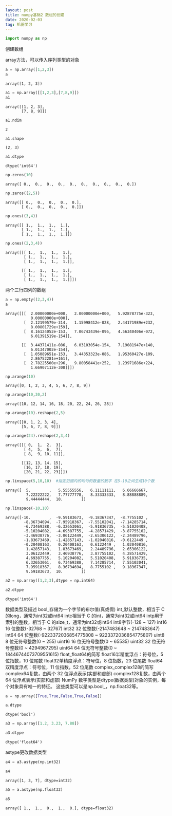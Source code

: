 ```yaml
---
layout: post
title: numpy基础2 数组的创建
date: 2020-02-03
tag: 机器学习
---
```




```python
import numpy as np
```

创建数组

array方法，可以传入序列类型的对象


```python
a = np.array([1,2,3])  
a
```




    array([1, 2, 3])




```python
a1 = np.array([[1,2,3],[7,8,9]])   
a1
```




    array([[1, 2, 3],
           [7, 8, 9]])




```python
a1.ndim
```




    2




```python
a1.shape
```




    (2, 3)




```python
a1.dtype
```




    dtype('int64')




```python
np.zeros(10)
```




    array([ 0.,  0.,  0.,  0.,  0.,  0.,  0.,  0.,  0.,  0.])




```python
np.zeros((2,5))
```




    array([[ 0.,  0.,  0.,  0.,  0.],
           [ 0.,  0.,  0.,  0.,  0.]])




```python
np.ones((3,4))
```




    array([[ 1.,  1.,  1.,  1.],
           [ 1.,  1.,  1.,  1.],
           [ 1.,  1.,  1.,  1.]])




```python
np.ones((2,3,4))
```




    array([[[ 1.,  1.,  1.,  1.],
            [ 1.,  1.,  1.,  1.],
            [ 1.,  1.,  1.,  1.]],
    
           [[ 1.,  1.,  1.,  1.],
            [ 1.,  1.,  1.,  1.],
            [ 1.,  1.,  1.,  1.]]])



两个三行四列的数组


```python
a = np.empty((2,3,4))
a
```




    array([[[  2.00000000e+000,   2.00000000e+000,   5.92878775e-323,
               0.00000000e+000],
            [  2.12199579e-314,   1.15998412e-028,   2.44171989e+232,
               8.00801729e+159],
            [  8.16124052e-153,   7.06743439e-096,   4.56340406e-072,
               6.01391519e-154]],
    
           [[  3.44371411e-086,   6.03103054e-154,   7.19081947e+140,
               6.01347002e-154],
            [  1.05089651e-153,   3.44353323e-086,   1.95360427e-109,
               2.86752281e+161],
            [  2.78225500e+296,   9.80058441e+252,   1.23971686e+224,
               1.66907112e-308]]])




```python
np.arange(10)
```




    array([0, 1, 2, 3, 4, 5, 6, 7, 8, 9])




```python
np.arange(10,30,2)
```




    array([10, 12, 14, 16, 18, 20, 22, 24, 26, 28])




```python
np.arange(10).reshape(2,5)
```




    array([[0, 1, 2, 3, 4],
           [5, 6, 7, 8, 9]])




```python
np.arange(24).reshape(2,3,4)
```




    array([[[ 0,  1,  2,  3],
            [ 4,  5,  6,  7],
            [ 8,  9, 10, 11]],
    
           [[12, 13, 14, 15],
            [16, 17, 18, 19],
            [20, 21, 22, 23]]])




```python
np.linspace(5,10,10)  #指定范围内的均匀的数量的数字 在5-10之间生成10个数 
```




    array([  5.        ,   5.55555556,   6.11111111,   6.66666667,
             7.22222222,   7.77777778,   8.33333333,   8.88888889,
             9.44444444,  10.        ])




```python
np.linspace(-10,10)
```




    array([-10.        ,  -9.59183673,  -9.18367347,  -8.7755102 ,
            -8.36734694,  -7.95918367,  -7.55102041,  -7.14285714,
            -6.73469388,  -6.32653061,  -5.91836735,  -5.51020408,
            -5.10204082,  -4.69387755,  -4.28571429,  -3.87755102,
            -3.46938776,  -3.06122449,  -2.65306122,  -2.24489796,
            -1.83673469,  -1.42857143,  -1.02040816,  -0.6122449 ,
            -0.20408163,   0.20408163,   0.6122449 ,   1.02040816,
             1.42857143,   1.83673469,   2.24489796,   2.65306122,
             3.06122449,   3.46938776,   3.87755102,   4.28571429,
             4.69387755,   5.10204082,   5.51020408,   5.91836735,
             6.32653061,   6.73469388,   7.14285714,   7.55102041,
             7.95918367,   8.36734694,   8.7755102 ,   9.18367347,
             9.59183673,  10.        ])




```python
a2 = np.array([1,2,3],dtype = np.int64)
```


```python
a2.dtype
```




    dtype('int64')


数据类型及描述
bool_存储为一个字节的布尔值(真或假)
int_默认整数，相当于 C 的long，通常为int32或int64
intc相当于 C 的int，通常为int32或int64
intp用于索引的整数，相当于 C 的size_t，通常为int32或int64
int8字节(-128 ~ 127)
int16 16 位整数(-32768 ~ 32767)
int32 32 位整数(-2147483648 ~ 2147483647)
int64 64 位整数(-9223372036854775808 ~ 9223372036854775807)
uint8 8 位无符号整数(0 ~ 255)
uint16 16 位无符号整数(0 ~ 65535)
uint32 32 位无符号整数(0 ~ 4294967295)
uint64 64 位无符号整数(0 ~ 18446744073709551615)
float_float64的简写
float16半精度浮点：符号位，5 位指数，10 位尾数
float32单精度浮点：符号位，8 位指数，23 位尾数
float64双精度浮点：符号位，11 位指数，52 位尾数
complex_complex128的简写
complex64复数，由两个 32 位浮点表示(实部和虚部)
complex128复数，由两个 64 位浮点表示(实部和虚部)
NumPy 数字类型是dtype(数据类型)对象的实例，每个对象具有唯一的特征。 这些类型可以是np.bool_，np.float32等。

```python
a = np.array([True,True,False,True,False])
```


```python
a.dtype
```




    dtype('bool')




```python
a3 = np.array([1.2, 3.23, 7.88])
```


```python
a3.dtype
```




    dtype('float64')



astype更改数据类型


```python
a4 = a3.astype(np.int32)

```


```python
a4
```




    array([1, 3, 7], dtype=int32)




```python
a5 = a.astype(np.float32)
```


```python
a5
```




    array([ 1.,  1.,  0.,  1.,  0.], dtype=float32)




```python

```
